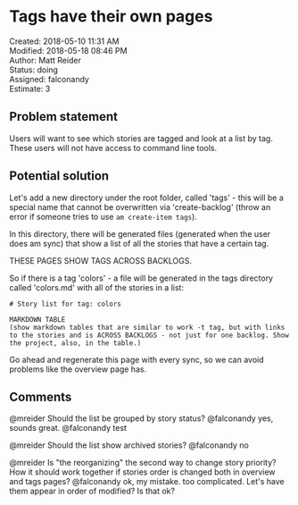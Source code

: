 # Tags have their own pages

Created: 2018-05-10 11:31 AM  
Modified: 2018-05-18 08:46 PM  
Author: Matt Reider  
Status: doing  
Assigned: falconandy  
Estimate: 3  

## Problem statement

Users will want to see which stories are tagged and look at a list by tag. These users will not have access to command line tools.

## Potential solution

Let's add a new directory under the root folder, called 'tags' - this will be a special name that cannot be overwritten via 'create-backlog' (throw an error if someone tries to use `am create-item tags`).

In this directory, there will be generated files (generated when the user does am sync) that show a list of all the stories that have a certain tag.

THESE PAGES SHOW TAGS ACROSS BACKLOGS.

So if there is a tag 'colors' - a file will be generated in the tags directory called 'colors.md' with all of the stories in a list:

```
# Story list for tag: colors

MARKDOWN TABLE
(show markdown tables that are similar to work -t tag, but with links to the stories and is ACROSS BACKLOGS - not just for one backlog. Show the project, also, in the table.)

```

Go ahead and regenerate this page with every sync, so we can avoid problems like the overview page has.


## Comments

 @mreider Should the list be grouped by story status?
@falconandy yes, sounds great.
@falconandy test

 @mreider Should the list show archived stories?
@falconandy no

 @mreider Is "the reorganizing" the second way to change story priority? How it should work together if stories order is changed both in overview and tags pages? 
@falconandy ok, my mistake. too complicated. Let's have them appear in order of modified? Is that ok?
